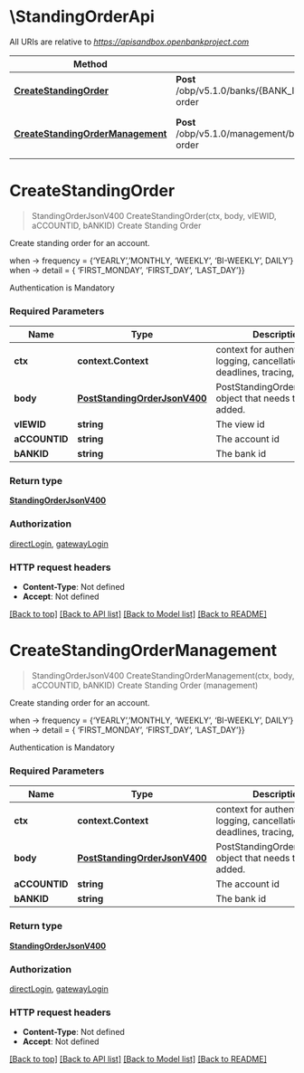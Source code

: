 # \StandingOrderApi

All URIs are relative to *https://apisandbox.openbankproject.com*

Method | HTTP request | Description
------------- | ------------- | -------------
[**CreateStandingOrder**](StandingOrderApi.md#CreateStandingOrder) | **Post** /obp/v5.1.0/banks/{BANK_ID}/accounts/{ACCOUNT_ID}/{VIEW_ID}/standing-order | Create Standing Order
[**CreateStandingOrderManagement**](StandingOrderApi.md#CreateStandingOrderManagement) | **Post** /obp/v5.1.0/management/banks/{BANK_ID}/accounts/{ACCOUNT_ID}/standing-order | Create Standing Order (management)


# **CreateStandingOrder**
> StandingOrderJsonV400 CreateStandingOrder(ctx, body, vIEWID, aCCOUNTID, bANKID)
Create Standing Order

<p>Create standing order for an account.</p><p>when -&gt; frequency = {‘YEARLY’,’MONTHLY, ‘WEEKLY’, ‘BI-WEEKLY’, DAILY’}<br />when -&gt; detail = { ‘FIRST_MONDAY’, ‘FIRST_DAY’, ‘LAST_DAY’}}</p><p>Authentication is Mandatory</p>

### Required Parameters

Name | Type | Description  | Notes
------------- | ------------- | ------------- | -------------
 **ctx** | **context.Context** | context for authentication, logging, cancellation, deadlines, tracing, etc.
  **body** | [**PostStandingOrderJsonV400**](PostStandingOrderJsonV400.md)| PostStandingOrderJsonV400 object that needs to be added. | 
  **vIEWID** | **string**| The view id | 
  **aCCOUNTID** | **string**| The account id | 
  **bANKID** | **string**| The bank id | 

### Return type

[**StandingOrderJsonV400**](StandingOrderJsonV400.md)

### Authorization

[directLogin](../README.md#directLogin), [gatewayLogin](../README.md#gatewayLogin)

### HTTP request headers

 - **Content-Type**: Not defined
 - **Accept**: Not defined

[[Back to top]](#) [[Back to API list]](../README.md#documentation-for-api-endpoints) [[Back to Model list]](../README.md#documentation-for-models) [[Back to README]](../README.md)

# **CreateStandingOrderManagement**
> StandingOrderJsonV400 CreateStandingOrderManagement(ctx, body, aCCOUNTID, bANKID)
Create Standing Order (management)

<p>Create standing order for an account.</p><p>when -&gt; frequency = {‘YEARLY’,’MONTHLY, ‘WEEKLY’, ‘BI-WEEKLY’, DAILY’}<br />when -&gt; detail = { ‘FIRST_MONDAY’, ‘FIRST_DAY’, ‘LAST_DAY’}}</p><p>Authentication is Mandatory</p>

### Required Parameters

Name | Type | Description  | Notes
------------- | ------------- | ------------- | -------------
 **ctx** | **context.Context** | context for authentication, logging, cancellation, deadlines, tracing, etc.
  **body** | [**PostStandingOrderJsonV400**](PostStandingOrderJsonV400.md)| PostStandingOrderJsonV400 object that needs to be added. | 
  **aCCOUNTID** | **string**| The account id | 
  **bANKID** | **string**| The bank id | 

### Return type

[**StandingOrderJsonV400**](StandingOrderJsonV400.md)

### Authorization

[directLogin](../README.md#directLogin), [gatewayLogin](../README.md#gatewayLogin)

### HTTP request headers

 - **Content-Type**: Not defined
 - **Accept**: Not defined

[[Back to top]](#) [[Back to API list]](../README.md#documentation-for-api-endpoints) [[Back to Model list]](../README.md#documentation-for-models) [[Back to README]](../README.md)

